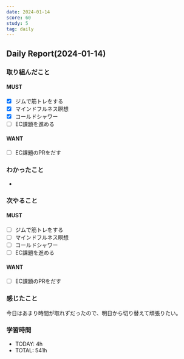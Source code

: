 ```yaml
---
date: 2024-01-14
score: 60
study: 5
tag: daily
---
```

## Daily Report(2024-01-14)
### 取り組んだこと
#### MUST
- [x] ジムで筋トレをする
- [x] マインドフルネス瞑想
- [x] コールドシャワー
- [ ] EC課題を進める
#### WANT
- [ ] EC課題のPRをだす
### わかったこと
- 
### 次やること
#### MUST
- [ ] ジムで筋トレをする
- [ ] マインドフルネス瞑想
- [ ] コールドシャワー
- [ ] EC課題を進める
#### WANT
- [ ] EC課題のPRをだす
### 感じたこと
今日はあまり時間が取れずだったので、明日から切り替えて頑張りたい。
### 学習時間
- TODAY: 4h
- TOTAL: 541h
